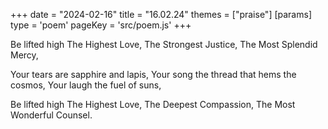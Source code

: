 +++
date = "2024-02-16"
title = "16.02.24"
themes = ["praise"]
[params]
  type = 'poem'
  pageKey = 'src/poem.js'
+++

Be lifted high The Highest Love,
The Strongest Justice,
The Most Splendid Mercy,

Your tears are sapphire and lapis,
Your song the thread that hems the cosmos,
Your laugh the fuel of suns,

Be lifted high The Highest Love,
The Deepest Compassion,
The Most Wonderful Counsel.
